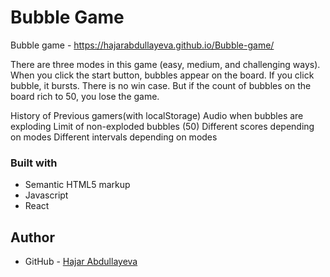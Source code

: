 # Bubble Game
Bubble game - https://hajarabdullayeva.github.io/Bubble-game/

There are three modes in this game (easy, medium, and challenging ways). When you click the start button, bubbles appear on the board. If you click bubble, it bursts.
There is no win case. But if the count of bubbles on the board rich to 50, you lose the game.

History of Previous gamers(with localStorage)
Audio when bubbles are exploding
Limit of non-exploded bubbles (50)
Different scores depending on modes
Different intervals depending on modes

### Built with

- Semantic HTML5 markup
- Javascript
- React

## Author

- GitHub - [Hajar Abdullayeva](https://github.com/hajarabdullayeva)
